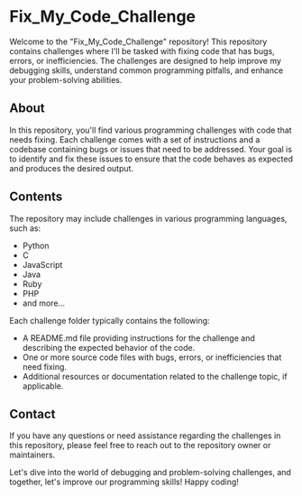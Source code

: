 # Fix_My_Code_Challenge

Welcome to the "Fix_My_Code_Challenge" repository! This repository contains challenges where I'll be tasked with fixing code that has bugs, errors, or inefficiencies. The challenges are designed to help improve my debugging skills, understand common programming pitfalls, and enhance your problem-solving abilities.

## About

In this repository, you'll find various programming challenges with code that needs fixing. Each challenge comes with a set of instructions and a codebase containing bugs or issues that need to be addressed. Your goal is to identify and fix these issues to ensure that the code behaves as expected and produces the desired output.

## Contents

The repository may include challenges in various programming languages, such as:

-   Python
-   C
-   JavaScript
-   Java
-   Ruby
-   PHP
-   and more...

Each challenge folder typically contains the following:

-   A README.md file providing instructions for the challenge and describing the expected behavior of the code.
-   One or more source code files with bugs, errors, or inefficiencies that need fixing.
-   Additional resources or documentation related to the challenge topic, if applicable.

## Contact

If you have any questions or need assistance regarding the challenges in this repository, please feel free to reach out to the repository owner or maintainers.

Let's dive into the world of debugging and problem-solving challenges, and together, let's improve our programming skills! Happy coding!
